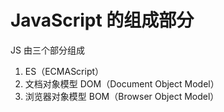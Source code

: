 # JavaScript 的组成部分

JS 由三个部分组成

1. ES（ECMAScript）
2. 文档对象模型 DOM（Document Object Model）
3. 浏览器对象模型 BOM（Browser Object Model）